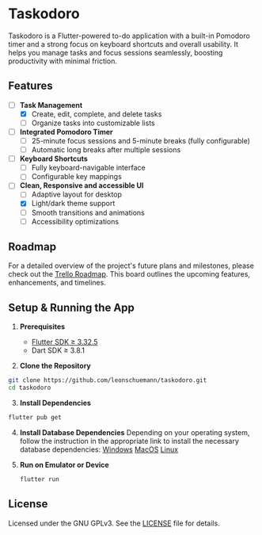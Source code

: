 # Taskodoro

Taskodoro is a Flutter-powered to-do application with a built-in Pomodoro timer and a strong focus on keyboard shortcuts and overall usability. It helps you manage tasks and focus sessions seamlessly, boosting productivity with minimal friction.

## Features
- [ ] **Task Management**
  - [x] Create, edit, complete, and delete tasks
  - [ ] Organize tasks into customizable lists

- [ ] **Integrated Pomodoro Timer**
  - [ ] 25-minute focus sessions and 5-minute breaks (fully configurable)
  - [ ] Automatic long breaks after multiple sessions

- [ ] **Keyboard Shortcuts**
  - [ ] Fully keyboard-navigable interface
  - [ ] Configurable key mappings

- [ ] **Clean, Responsive and accessible UI**
  - [ ] Adaptive layout for desktop
  - [x] Light/dark theme support
  - [ ] Smooth transitions and animations
  - [ ] Accessibility optimizations

## Roadmap

For a detailed overview of the project's future plans and milestones, please check out the [Trello Roadmap](https://trello.com/b/AERvgjyl/taskodoro-roadmap). This board outlines the upcoming features, enhancements, and timelines.

## Setup & Running the App

1. **Prerequisites**
   - [Flutter SDK ≥ 3.32.5](https://flutter.dev/docs/get-started/install)
   - Dart SDK ≥ 3.8.1

2. **Clone the Repository**
  ```bash
  git clone https://github.com/leonschuemann/taskodoro.git
  cd taskodoro
  ```

3. **Install Dependencies**
  ```bash
  flutter pub get
  ```

4. **Install Database Dependencies**
   Depending on your operating system, follow the instruction in the appropriate link to install the necessary database dependencies: [Windows](https://pub.dev/packages/sqflite_common_ffi#windows) [MacOS](https://pub.dev/packages/sqflite_common_ffi#macos) [Linux](https://pub.dev/packages/sqflite_common_ffi#linux)

5. **Run on Emulator or Device**
   ```bash
   flutter run
   ```

## License

Licensed under the GNU GPLv3. See the [LICENSE](LICENSE) file for details.
